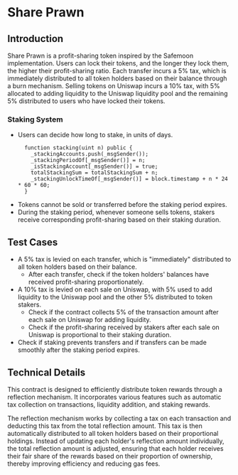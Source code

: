 # Share Prawn

## Introduction
Share Prawn is a profit-sharing token inspired by the Safemoon implementation. Users can lock their tokens, and the longer they lock them, the higher their profit-sharing ratio. Each transfer incurs a 5% tax, which is immediately distributed to all token holders based on their balance through a burn mechanism. Selling tokens on Uniswap incurs a 10% tax, with 5% allocated to adding liquidity to the Uniswap liquidity pool and the remaining 5% distributed to users who have locked their tokens.

### Staking System
- Users can decide how long to stake, in units of days.
  ```solidity
    function stacking(uint n) public {
      _stackingAccounts.push(_msgSender());
      _stackingPeriodOf[_msgSender()] = n;
      _isStackingAccount[_msgSender()] = true;
      totalStackingSum = totalStackingSum + n;
      _stackingUnlockTimeOf[_msgSender()] = block.timestamp + n * 24 * 60 * 60;
    }
  ```
- Tokens cannot be sold or transferred before the staking period expires.
- During the staking period, whenever someone sells tokens, stakers receive corresponding profit-sharing based on their staking duration.

## Test Cases

- A 5% tax is levied on each transfer, which is "immediately" distributed to all token holders based on their balance.
    - After each transfer, check if the token holders' balances have received profit-sharing proportionately.
- A 10% tax is levied on each sale on Uniswap, with 5% used to add liquidity to the Uniswap pool and the other 5% distributed to token stakers.
    - Check if the contract collects 5% of the transaction amount after each sale on Uniswap for adding liquidity.
    - Check if the profit-sharing received by stakers after each sale on Uniswap is proportional to their staking duration.
- Check if staking prevents transfers and if transfers can be made smoothly after the staking period expires.

## Technical Details
This contract is designed to efficiently distribute token rewards through a reflection mechanism. It incorporates various features such as automatic tax collection on transactions, liquidity addition, and staking rewards.

The reflection mechanism works by collecting a tax on each transaction and deducting this tax from the total reflection amount. This tax is then automatically distributed to all token holders based on their proportional holdings. Instead of updating each holder's reflection amount individually, the total reflection amount is adjusted, ensuring that each holder receives their fair share of the rewards based on their proportion of ownership, thereby improving efficiency and reducing gas fees.
